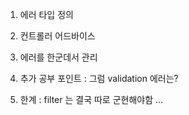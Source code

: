 

1. 에러 타입 정의 

2. 컨트롤러 어드바이스


3. 에러를 한군데서 관리


4. 추가 공부 포인트 : 그럼 validation 에러는?


5. 한계 : filter 는 결국 따로 군현해야함 ...